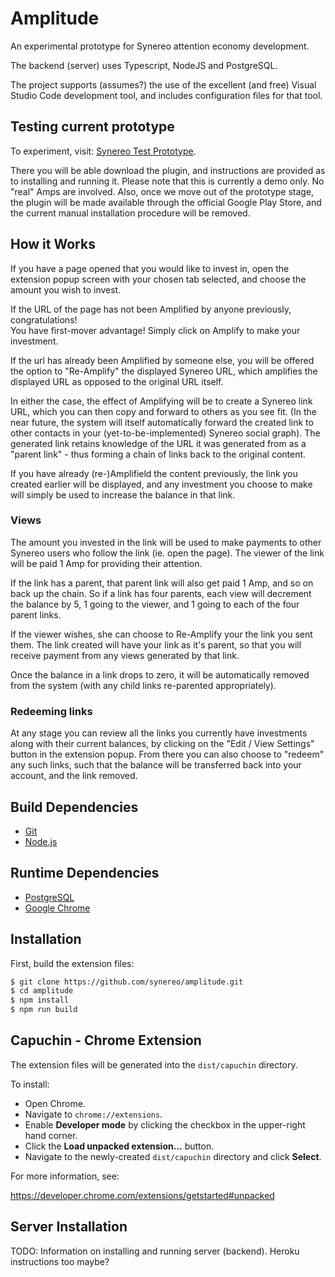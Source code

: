 # Amplitude

An experimental prototype for Synereo attention economy development.

The backend (server) uses Typescript, NodeJS and PostgreSQL.

The project supports (assumes?) the use of the excellent (and free) Visual Studio Code development tool,
and includes configuration files for that tool.

## Testing current prototype

To experiment, visit: [Synereo Test Prototype](https://synereo-amplitude.herokuapp.com).

There you will be able download the plugin, and instructions are provided as to installing and running it.
Please note that this is currently a demo only.  No "real" Amps are involved.  Also, once we move out of the
prototype stage, the plugin will be made available through the official Google Play Store, and the current 
manual installation procedure will be removed.

## How it Works

If you have a page opened that you would like to invest in, open the extension popup screen with your
chosen tab selected, and choose the amount you wish to invest.  

If the URL of the page has not been Amplified by anyone previously, congratulations!  
You have first-mover advantage!  Simply click on Amplify to make your investment.

If the url has already been Amplified by someone else, you will be offered the option to "Re-Amplify" the
displayed Synereo URL, which amplifies the displayed URL as opposed to the original URL itself.

In either the case, the effect of Amplifying will be to create a Synereo link URL, which you can then copy
and forward to others as you see fit.  (In the near future, the system will itself automatically forward 
the created link to other contacts in your (yet-to-be-implemented) Synereo social graph).  The generated link 
retains knowledge of the URL it was generated from as a "parent link" - thus forming a chain of links back to the 
original content.

If you have already (re-)Amplifield the content previously, the link you created earlier will be displayed, 
and any investment you choose to make will simply be used to increase the balance in that link.

### Views

The amount you invested in the link will be used to make payments to other Synereo users who follow the link 
(ie. open the page). The viewer of the link will be paid 1 Amp for providing their attention.  

If the link has a parent, that parent link will also get paid 1 Amp, and so on back up the chain. So if a link
has four parents, each view will decrement the balance by 5, 1 going to the viewer, and 1 going to each of the four parent
links.

If the viewer wishes, she can choose to Re-Amplify your the link you sent them.  The link created will have your
link as it's parent,  so that you will receive payment from any views generated by that link.

Once the balance in a link drops to zero, it will be automatically removed from the system 
(with any child links re-parented appropriately).

### Redeeming links

At any stage you can review all the links you currently have investments along with their current balances,
by clicking on the "Edit / View Settings" button in the extension popup.
From there you can also choose to "redeem" any such links, such that the balance will be transferred back into your account,
and the link removed.

## Build Dependencies

* [Git](https://git-scm.com/)
* [Node.js](https://nodejs.org/en/)

## Runtime Dependencies

* [PostgreSQL](https://www.postgresql.org/)
* [Google Chrome](https://www.google.com/chrome/index.html)

## Installation

First, build the extension files:

```sh
$ git clone https://github.com/synereo/amplitude.git
$ cd amplitude
$ npm install
$ npm run build
```

## Capuchin - Chrome Extension

The extension files will be generated into the `dist/capuchin` directory.  

To install:
* Open Chrome.
* Navigate to `chrome://extensions`.
* Enable **Developer mode** by clicking the checkbox in the upper-right hand corner.
* Click the **Load unpacked extension...** button.
* Navigate to the newly-created `dist/capuchin` directory and click **Select**.

For more information, see:

https://developer.chrome.com/extensions/getstarted#unpacked

## Server Installation

TODO:  Information on installing and running server (backend).  Heroku instructions too maybe?


